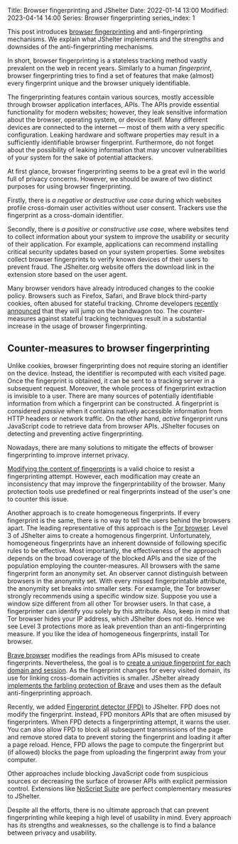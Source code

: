 Title: Browser fingerprinting and JShelter
Date: 2022-01-14 13:00
Modified: 2023-04-14 14:00
Series: Browser fingerprinting
series_index: 1

This post introduces [browser fingerprinting](https://arxiv.org/pdf/1905.01051.pdf) and anti-fingerprinting mechanisms. We explain what JShelter implements and the strengths and downsides of the anti-fingerprinting mechanisms.

In short, browser fingerprinting is a stateless tracking method vastly prevalent on the web in recent years. Similarly to a human *fingerprint*, browser fingerprinting tries to find a set of features that make (almost) every fingerprint unique and the browser uniquely identifiable. 

The fingerprinting features contain various sources, mostly accessible through browser application interfaces, APIs. The APIs provide essential functionality for modern websites; however, they leak sensitive information about the browser, operating system, or device itself. Many different devices are connected to the internet — most of them with a very specific configuration. Leaking hardware and software properties may result in a sufficiently identifiable browser fingerprint. Furthermore, do not forget about the possibility of leaking information that may uncover vulnerabilities of your system for the sake of potential attackers.

At first glance, browser fingerprinting seems to be a great evil in the world full of privacy concerns. However, we should be aware of two distinct purposes for using browser fingerprinting.

Firstly, there is *a negative or destructive use case* during which websites profile cross-domain user activities without user consent. Trackers use the fingerprint as a cross-domain identifier.

Secondly, there is *a positive or constructive use case*, where websites tend to collect information about your system to improve the usability or security of their application. For example, applications can recommend installing critical security updates based on your system properties. Some websites collect browser fingerprints to verify known devices of their users to prevent fraud. The JShelter.org website offers the download link in the extension store based on the user agent.

Many browser vendors have already introduced changes to the cookie policy. Browsers such as Firefox, Safari, and Brave block third-party cookies, often abused for stateful tracking. Chrome developers [recently announced](https://blog.google/products/chrome/updated-timeline-privacy-sandbox-milestones/) that they will jump on the bandwagon too. The counter-measures against stateful tracking techniques result in a substantial increase in the usage of browser fingerprinting. 

## Counter-measures to browser fingerprinting

Unlike cookies, browser fingerprinting does not require storing an identifier on the device. Instead, the identifier is recomputed with each visited page. Once the fingerprint is obtained, it can be sent to a tracking server in a subsequent request. Moreover, the whole process of fingerprint extraction is invisible to a user. There are many sources of potentially identifiable information from which a fingerprint can be constructed. A fingerprint is considered *passive* when it contains natively accessible information from HTTP headers or network traffic. On the other hand, *active* fingerprint runs JavaScript code to retrieve data from browser APIs. JShelter focuses on detecting and preventing active fingerprinting.

Nowadays, there are many solutions to mitigate the effects of browser fingerprinting to improve internet privacy.

[Modifying the content of fingerprints](/farbling/) is a valid choice to resist a fingerprinting attempt. However, each modification may create an inconsistency that may improve the fingerprintability of the browser. Many protection tools use predefined or real fingerprints instead of the user's one to counter this issue.

Another approach is to create homogeneous fingerprints. If every fingerprint is the same, there is no way to tell the users behind the browsers apart. The leading representative of this approach is the [Tor browser](https://www.torproject.org/). Level 3 of JShelter aims to create a homogenous fingerprint. Unfortunately, homogeneous fingerprints have an inherent downside of following specific rules to be effective. Most importantly, the effectiveness of the approach depends on the broad coverage of the blocked APIs and the size of the population employing the counter-measures. All browsers with the same fingerprint form an anonymity set. An observer cannot distinguish between browsers in the anonymity set. With every missed fingerprintable attribute, the anonymity set breaks into smaller sets. For example, the Tor browser strongly recommends using a specific window size. Suppose you use a window size different from all other Tor browser users. In that case, a fingerprinter can identify you solely by this attribute. Also, keep in mind that Tor browser hides your IP address, which JShelter does not do. Hence we see Level 3 protections more as leak prevention than an anti-fingerprinting measure. If you like the idea of homogeneous fingerprints, install Tor browser.

[Brave browser](https://brave.com/) modifies the readings from APIs misused to create fingerprints. Nevertheless, the goal is to [create a unique fingerprint for each domain and session](/farbling/). As the fingerprint changes for every visited domain, its use for linking cross-domain activities is smaller. JShelter already [implements the farbling protection of Brave](/farbling/) and uses them as the default anti-fingerprinting approach.

Recently, we added [Fingerprint detector (FPD)](/fpdetection/) to JShelter. FPD does not modify the fingerprint. Instead, FPD monitors APIs that are often misused by fingerprinters. When FPD detects a fingerprinting attempt, it warns the user. You can also allow FPD to block all subsequent transmissions of the page and remove stored data to prevent storing the fingerprint and loading it after a page reload. Hence, FPD allows the page to compute the fingerprint but (if allowed) blocks the page from uploading the fingerprint away from your computer.

Other approaches include blocking JavaScript code from suspicious sources or decreasing the surface of browser APIs with explicit permission control. Extensions like [NoScript Suite](https://noscript.net/) are perfect complementary measures to JShelter.

Despite all the efforts, there is no ultimate approach that can prevent fingerprinting while keeping a high level of usability in mind. Every approach has its strengths and weaknesses, so the challenge is to find a balance between privacy and usability.
